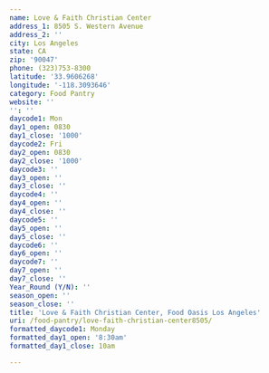 ```yaml
---
name: Love & Faith Christian Center
address_1: 8505 S. Western Avenue
address_2: ''
city: Los Angeles
state: CA
zip: '90047'
phone: (323)753-8300
latitude: '33.9606268'
longitude: '-118.3093646'
category: Food Pantry
website: ''
'': ''
daycode1: Mon
day1_open: 0830
day1_close: '1000'
daycode2: Fri
day2_open: 0830
day2_close: '1000'
daycode3: ''
day3_open: ''
day3_close: ''
daycode4: ''
day4_open: ''
day4_close: ''
daycode5: ''
day5_open: ''
day5_close: ''
daycode6: ''
day6_open: ''
daycode7: ''
day7_open: ''
day7_close: ''
Year_Round (Y/N): ''
season_open: ''
season_close: ''
title: 'Love & Faith Christian Center, Food Oasis Los Angeles'
uri: /food-pantry/love-faith-christian-center8505/
formatted_daycode1: Monday
formatted_day1_open: '8:30am'
formatted_day1_close: 10am

---
```

